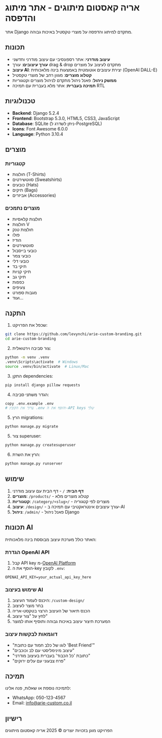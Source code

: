 # אריה קאסטום מיתוגים - אתר מיתוג והדפסה

אתר Django מתקדם למיתוג והדפסה על מוצרי טקסטיל באיכות גבוהה.

## תכונות

- **עיצוב מודרני**: אתר רספונסיבי עם עיצוב מודרני וחדשני
- **עורך עיצובים**: עורך drag & drop מתקדם לעיצוב על מוצרים
- **עיצוב AI**: יצירת עיצובים אוטומטית באמצעות בינה מלאכותית (OpenAI DALL-E)
- **קטלוג מוצרים**: מגוון רחב של מוצרי טקסטיל
- **ממשק ניהול**: פאנל ניהול מתקדם לניהול מוצרים וקטגוריות
- **תמיכה בעברית**: אתר מלא בעברית עם תמיכה RTL

## טכנולוגיות

- **Backend**: Django 5.2.4
- **Frontend**: Bootstrap 5.3.0, HTML5, CSS3, JavaScript
- **Database**: SQLite (ניתן לשדרג ל-PostgreSQL)
- **Icons**: Font Awesome 6.0.0
- **Language**: Python 3.10.4

## מוצרים

### קטגוריות
- חולצות (T-Shirts)
- סווטשירטים (Sweatshirts)  
- כובעים (Hats)
- תיקים (Bags)
- אביזרים (Accessories)

### מוצרים נתמכים
- חולצות קלאסיות
- חולצות V
- חולצות טנק
- פולו
- הודיז
- סווטשירטים
- כובעי בייסבול
- כובעי צמר
- כובעי דלי
- תיקי בד
- תיקי קניות
- תיקי גב
- כפפות
- צעיפים
- מגבות ספורט
- ועוד...

## התקנה

1. שכפל את הפרויקט:
```bash
git clone https://github.com/levynchi/arie-custom-branding.git
cd arie-custom-branding
```

2. צור סביבה וירטואלית:
```bash
python -m venv .venv
.venv\Scripts\activate  # Windows
source .venv/bin/activate  # Linux/Mac
```

3. התקן dependencies:
```bash
pip install django pillow requests
```

4. הגדר משתני סביבה:
```bash
copy .env.example .env
# ערוך את הקובץ .env והוסף את ה-API keys שלך
```

5. הרץ migrations:
```bash
python manage.py migrate
```

5. צור superuser:
```bash
python manage.py createsuperuser
```

6. הרץ את השרת:
```bash
python manage.py runserver
```

## שימוש

1. **דף הבית**: `/` - דף הבית עם עיצוב מודרני
2. **מוצרים**: `/products/` - קטלוג מוצרים מלא
3. **קטגוריות**: `/category/<slug>/` - מוצרים לפי קטגוריה
4. **עיצוב**: `/design/` - עורך עיצובים אינטראקטיבי עם תמיכה ב-AI
5. **ניהול**: `/admin/` - פאנל ניהול Django

## תכונות AI

האתר כולל מערכת עיצוב מבוססת בינה מלאכותית:

### הגדרת OpenAI API
1. קבל API key מ-[OpenAI Platform](https://platform.openai.com/api-keys)
2. הוסף את ה-key לקובץ `.env`:
```
OPENAI_API_KEY=your_actual_api_key_here
```

### שימוש בעיצוב AI
1. היכנס לעמוד העיצוב: `/custom-design/`
2. בחר מוצר לעיצוב
3. הכנס תיאור של העיצוב הרצוי בטקסט-אריה
4. לחץ על "צור עיצוב" 
5. המערכת תיצור עיצוב באיכות גבוהה ותוסיף אותו למוצר

### דוגמאות לבקשות עיצוב
- "לוגו של כלב חמוד עם כתובת 'Best Friend'"
- "עיצוב מינימליסטי עם לב וכוכבים"
- "כתובת 'כל הכבוד' בעברית בעיצוב מודרני"
- "פרח צבעוני עם עלים ירוקים"

## תמיכה

לתמיכה נוספת או שאלות, פנה אלינו:
- WhatsApp: 050-123-4567
- Email: info@arie-custom.co.il

## רישיון

הפרויקט מוגן בזכויות יוצרים © 2025 אריה קאסטום מיתוגים

